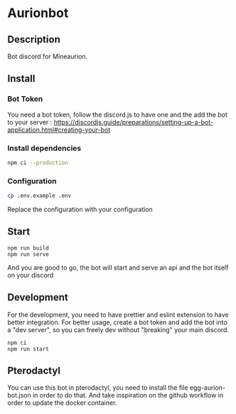 # Aurionbot

## Description

Bot discord for Mineaurion.

## Install

### Bot Token

You need a bot token, follow the discord.js to have one and the add the bot to your server : https://discordjs.guide/preparations/setting-up-a-bot-application.html#creating-your-bot

### Install dependencies

```bash
npm ci --production
```

### Configuration

```bash
cp .env.example .env
```

Replace the configuration with your configuration

## Start

```
npm run build
npm run serve
```

And you are good to go, the bot will start and serve an api and the bot itself on your discord

## Development

For the development, you need to have prettier and eslint extension to have better integration. For better usage, create a bot token and add the bot into a "dev server", so you can freely dev without "breaking" your main discord.

```
npm ci
npm run start
```

## Pterodactyl

You can use this bot in pterodactyl, you need to install the file egg-aurion-bot.json in order to do that. And take inspiration on the github workflow in order to update the docker container.
